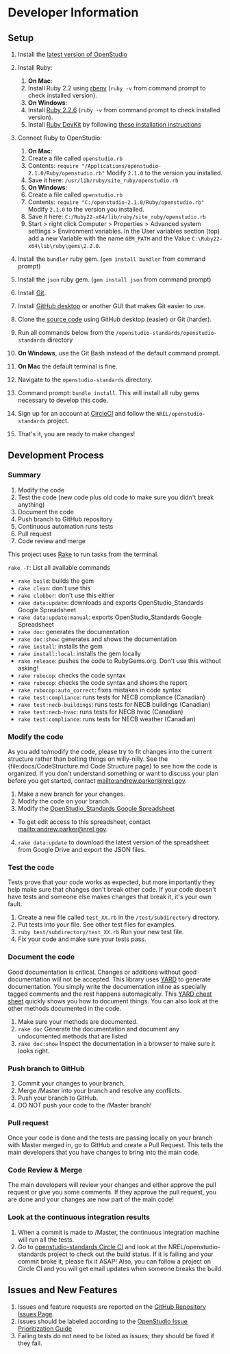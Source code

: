 # Developer Information

## Setup

1. Install the [latest version of OpenStudio](https://www.openstudio.net/downloads)
2. Install Ruby:
      1. **On Mac**:
      2. Install Ruby 2.2 using [rbenv](http://octopress.org/docs/setup/rbenv/) (`ruby -v` from command prompt to check installed version).
      3. **On Windows**:
      4. Install [Ruby 2.2.6](http://rubyinstaller.org/downloads/) (`ruby -v` from command prompt to check installed version).
      5. Install [Ruby DevKit](http://rubyinstaller.org/downloads/) by following [these installation instructions](https://github.com/oneclick/rubyinstaller/wiki/Development-Kit)

4. Connect Ruby to OpenStudio:
	1. **On Mac**:
	2. Create a file called `openstudio.rb`
	3. Contents: `require "/Applications/openstudio-2.1.0/Ruby/openstudio.rb"` Modify `2.1.0` to the version you installed.
	4. Save it here: `/usr/lib/ruby/site_ruby/openstudio.rb`
	5. **On Windows**:
	6. Create a file called `openstudio.rb`
	7. Contents: `require "C:/openstudio-2.1.0/Ruby/openstudio.rb"`  Modify `2.1.0` to the version you installed.
	8. Save it here: `C:/Ruby22-x64/lib/ruby/site_ruby/openstudio.rb`
	9. Start > right click Computer > Properties > Advanced system settings > Environment variables.  In the User variables section (top) add a new Variable with the name `GEM_PATH` and the Value `C:\Ruby22-x64\lib\ruby\gems\2.2.0`.

5. Install the `bundler` ruby gem. (`gem install bundler` from command prompt)
6. Install the `json` ruby gem. (`gem install json` from command prompt)
7. Install [Git](https://git-scm.com/).
8. Install [GitHub desktop](https://desktop.github.com/) or another GUI that makes Git easier to use.
8. Clone the [source code](https://github.com/NREL/openstudio-standards.git) using GitHub desktop (easier) or Git (harder).
9. Run all commands below from the `/openstudio-standards/openstudio-standards` directory 
10. **On Windows**, use the Git Bash instead of the default command prompt.
11. **On Mac** the default terminal is fine.
11. Navigate to the `openstudio-standards` directory.
12. Command prompt: `bundle install`. This will install all ruby gems necessary to develop this code.
13. Sign up for an account at [CircleCI](https://circleci.com/) and follow the `NREL/openstudio-standards` project.
14. That's it, you are ready to make changes!

## Development Process

### Summary

1. Modify the code
2. Test the code (new code plus old code to make sure you didn't break anything)
3. Document the code
5. Push branch to GitHub repository
6. Continuous automation runs tests
7. Pull request
8. Code review and merge 

This project uses [Rake](http://rake.rubyforge.org/) to run tasks from the terminal.  

`rake -T`: List all available commands

- `rake build`: builds the gem
- `rake clean`: don't use this
- `rake clobber`: don't use this either
- `rake data:update`: downloads and exports OpenStudio_Standards Google Spreadsheet
- `rake data:update:manual`: exports OpenStudio_Standards Google Spreadsheet
- `rake doc`: generates the documentation
- `rake doc:show`: generates and shows the documentation
- `rake install`: installs the gem
- `rake install:local`: installs the gem locally
- `rake release`: pushes the code to RubyGems.org. Don't use this without asking!
- `rake rubocop`: checks the code syntax
- `rake rubocop`: checks the code syntax and shows the report
- `rake rubocop:auto_correct`: fixes mistakes in code syntax
- `rake test:compliance`: runs tests for NECB compliance (Canadian)
- `rake test:necb-buildings`: runs tests for NECB buildings (Canadian)
- `rake test:necb-hvac`: runs tests for NECB hvac (Canadian)
- `rake test:compliance`: runs tests for NECB weather (Canadian)
 
### Modify the code

As you add to/modify the code, please try to fit changes into the current structure rather than bolting things on willy-nilly.  See the {file:docs/CodeStructure.md Code Structure page} to see how the code is organized.  If you don't understand something or want to discuss your plan before you get started, contact <mailto:andrew.parker@nrel.gov>.

1. Make a new branch for your changes.
2. Modify the code on your branch.
3. Modify the [OpenStudio_Standards Google Spreadsheet](https://docs.google.com/spreadsheets/d/15-mlZrWbA4srtFHtWRP1dgPeuI5plFdjCb1B79fEukI/edit?usp=sharing)
 - To get edit access to this spreadsheet, contact <mailto:andrew.parker@nrel.gov>.
4. `rake data:update` to download the latest version of the spreadsheet from Google Drive and export the JSON files.

### Test the code

Tests prove that your code works as expected, but more importantly they help make sure that changes don't break other code.  If your code doesn't have tests and someone else makes changes that break it, it's your own fault.

1. Create a new file called `test_XX.rb` in the `/test/subdirectory` directory.
2. Put tests into your file.  See other test files for examples.
2. `ruby test/subdirectory/test_XX.rb` Run your new test file.
3. Fix your code and make sure your tests pass.

### Document the code

Good documentation is critical.  Changes or additions without good documentation will not be accepted.  This library uses [YARD](http://yardoc.org/) to generate documentation.  You simply write the documentation inline as specially tagged comments and the rest happens automagically.  This [YARD cheat sheet](https://gist.github.com/chetan/1827484#methods) quickly shows you how to document things.  You can also look at the other methods documented in the code.

1. Make sure your methods are documented.
2. `rake doc` Generate the documentation and document any undocumented methods that are listed
3. `rake doc:show` Inspect the documentation in a browser to make sure it looks right.
   
### Push branch to GitHub

1. Commit your changes to your branch.
2. Merge /Master into your branch and resolve any conflicts.
2. Push your branch to GitHub.
3. DO NOT push your code to the /Master branch!

### Pull request

Once your code is done and the tests are passing locally on your branch with Master merged in, go to GitHub and create a Pull Request.  This tells the main developers that you have changes to bring into the main code.

### Code Review & Merge

The main developers will review your changes and either approve the pull request or give you some comments.  If they approve the pull request, you are done and your changes are now part of the main code!

### Look at the continuous integration results

1. When a commit is made to /Master, the continuous integration machine will run all the tests.
2. Go to [openstudio-standards Circle CI](https://circleci.com/gh/NREL/openstudio-standards) and look at the NREL/openstudio-standards project to check out the build status.  If it is failing and your commit broke it, please fix it ASAP!  Also, you can follow a project on Circle CI and you will get email updates when someone breaks the build.

## Issues and New Features

1. Issues and feature requests are reported on the [GitHub Repository Issues Page](https://github.com/NREL/openstudio-standards/issues ).
2. Issues should be labeled according to the [OpenStudio Issue Prioritization Guide](https://github.com/NREL/OpenStudio/wiki/Issue-Prioritization)
3. Failing tests do not need to be listed as issues; they should be fixed if they fail.

